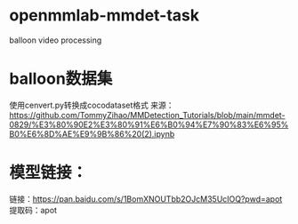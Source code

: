 # openmmlab-mmdet-task
balloon     video processing

# balloon数据集
使用cenvert.py转换成cocodataset格式
来源：
https://github.com/TommyZihao/MMDetection_Tutorials/blob/main/mmdet-0829/%E3%80%90E2%E3%80%91%E6%B0%94%E7%90%83%E6%95%B0%E6%8D%AE%E9%9B%86%20(2).ipynb

# 模型链接：
链接：https://pan.baidu.com/s/1BomXNOUTbb2OJcM35UcIOQ?pwd=apot 
提取码：apot 
